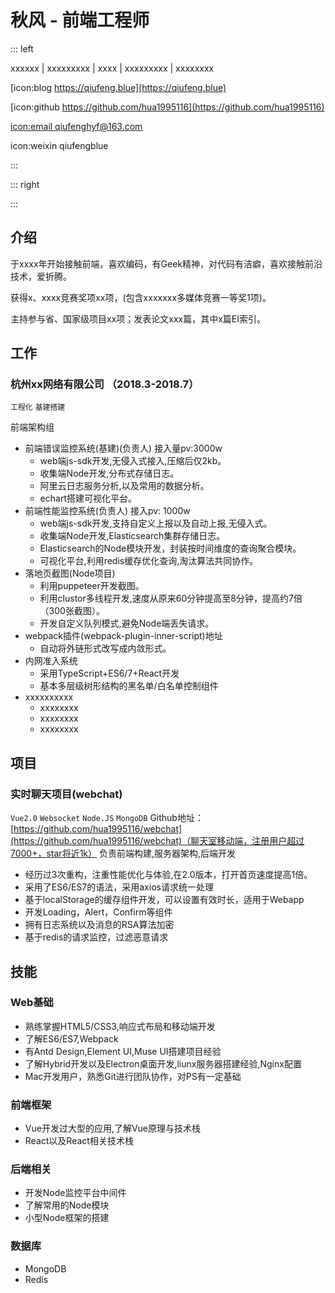 # 秋风 - 前端工程师

::: left

xxxxxx | xxxxxxxxx | xxxx | xxxxxxxxx | xxxxxxxx

[icon:blog https://qiufeng.blue](https://qiufeng.blue)

[icon:github https://github.com/hua1995116](https://github.com/hua1995116)

[icon:email qiufenghyf@163.com](mailto:qiufenghyf@163.com)

icon:weixin qiufengblue

:::

::: right


:::

## 介绍

于xxxx年开始接触前端，喜欢编码，有Geek精神，对代码有洁癖，喜欢接触前沿技术，爱折腾。

获得x、xxxx竞赛奖项xx项，(包含xxxxxxx多媒体竞赛一等奖1项)。

主持参与省、国家级项目xx项；发表论文xxx篇，其中x篇EI索引。

## 工作

### 杭州xx网络有限公司 （2018.3-2018.7）

`工程化` `基建搭建`

前端架构组

- 前端错误监控系统(基建)(负责人) 接入量pv:3000w
  - web端js-sdk开发,无侵入式接入,压缩后仅2kb。
  - 收集端Node开发,分布式存储日志。
  - 阿里云日志服务分析,以及常用的数据分析。
  - echart搭建可视化平台。
- 前端性能监控系统(负责人) 接入pv: 1000w
  - web端js-sdk开发,支持自定义上报以及自动上报,无侵入式。
  - 收集端Node开发,Elasticsearch集群存储日志。
  - Elasticsearch的Node模块开发，封装按时间维度的查询聚合模块。
  - 可视化平台,利用redis缓存优化查询,淘汰算法共同协作。
- 落地页截图(Node项目)
  - 利用puppeteer开发截图。
  - 利用clustor多线程开发,速度从原来60分钟提高至8分钟，提高约7倍（300张截图）。
  - 开发自定义队列模式,避免Node端丢失请求。
- webpack插件(webpack-plugin-inner-script)地址
  - 自动将外链形式改写成内敛形式。
- 内网准入系统
  - 采用TypeScript+ES6/7+React开发
  - 基本多层级树形结构的黑名单/白名单控制组件
- xxxxxxxxxx
  - xxxxxxxx
  - xxxxxxxx
  - xxxxxxxx


## 项目

### 实时聊天项目(webchat)

`Vue2.0` `Websocket` `Node.JS` `MongoDB`
Github地址：[https://github.com/hua1995116/webchat](https://github.com/hua1995116/webchat)（聊天室移动端，注册用户超过7000+，star将近1k）
负责前端构建,服务器架构,后端开发

- 经历过3次重构，注重性能优化与体验,在2.0版本，打开首页速度提高1倍。
- 采用了ES6/ES7的语法，采用axios请求统一处理
- 基于localStorage的缓存组件开发，可以设置有效时长，适用于Webapp
- 开发Loading，Alert，Confirm等组件
- 拥有日志系统以及消息的RSA算法加密
- 基于redis的请求监控，过滤恶意请求


## 技能

### Web基础

- 熟练掌握HTML5/CSS3,响应式布局和移动端开发
- 了解ES6/ES7,Webpack
- 有Antd Design,Element UI,Muse UI搭建项目经验
- 了解Hybrid开发以及Electron桌面开发,liunx服务器搭建经验,Nginx配置
- Mac开发用户，熟悉Git进行团队协作，对PS有一定基础

### 前端框架

- Vue开发过大型的应用,了解Vue原理与技术栈
- React以及React相关技术栈

### 后端相关

- 开发Node监控平台中间件
- 了解常用的Node模块
- 小型Node框架的搭建

### 数据库

- MongoDB
- Redis

